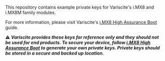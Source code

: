 This repository contains example private keys for Variscite's i.MX8 and i.MX8M family modules.

For more information, please visit Variscite's [i.MX8 High Assurance Boot](https://variwiki.com/index.php?title=High_Assurance_Boot_MX8) guide.

:warning: ***Variscite provides these keys for reference only and they should not be used for end products. To secure your device, follow [i.MX8 High Assurance Boot](https://variwiki.com/index.php?title=High_Assurance_Boot_MX8) to generate your own private keys. Private keys should be stored in a secure and backed up location.***
